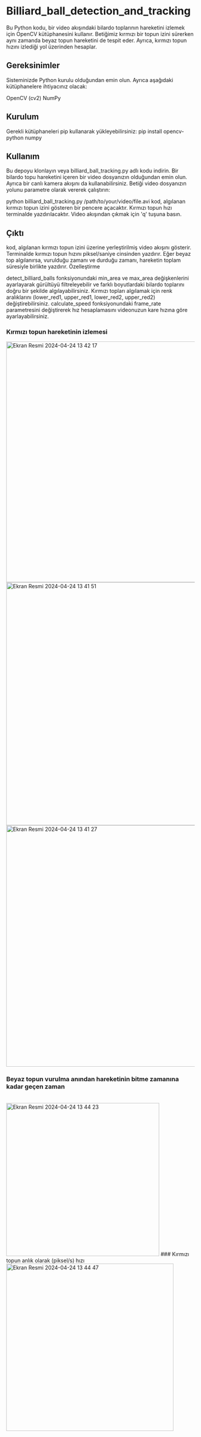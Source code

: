 # Billiard_ball_detection_and_tracking


Bu Python kodu, bir video akışındaki bilardo toplarının hareketini izlemek için OpenCV kütüphanesini kullanır. Betiğimiz kırmızı bir topun izini sürerken aynı zamanda beyaz topun hareketini de tespit eder. Ayrıca, kırmızı topun hızını izlediği yol üzerinden hesaplar.

## Gereksinimler

Sisteminizde Python kurulu olduğundan emin olun. Ayrıca aşağıdaki kütüphanelere ihtiyacınız olacak:

OpenCV (cv2)
NumPy
## Kurulum

Gerekli kütüphaneleri pip kullanarak yükleyebilirsiniz:
pip install opencv-python numpy
## Kullanım

Bu depoyu klonlayın veya billiard_ball_tracking.py adlı kodu indirin.
Bir bilardo topu hareketini içeren bir video dosyanızın olduğundan emin olun. Ayrıca bir canlı kamera akışını da kullanabilirsiniz.
Betiği video dosyanızın yolunu parametre olarak vererek çalıştırın:

python billiard_ball_tracking.py /path/to/your/video/file.avi
kod, algılanan kırmızı topun izini gösteren bir pencere açacaktır. Kırmızı topun hızı terminalde yazdırılacaktır.
Video akışından çıkmak için 'q' tuşuna basın.
## Çıktı

kod, algılanan kırmızı topun izini üzerine yerleştirilmiş video akışını gösterir.
Terminalde kırmızı topun hızını piksel/saniye cinsinden yazdırır.
Eğer beyaz top algılanırsa, vurulduğu zamanı ve durduğu zamanı, hareketin toplam süresiyle birlikte yazdırır.
Özelleştirme

detect_billiard_balls fonksiyonundaki min_area ve max_area değişkenlerini ayarlayarak gürültüyü filtreleyebilir ve farklı boyutlardaki bilardo toplarını doğru bir şekilde algılayabilirsiniz.
Kırmızı topları algılamak için renk aralıklarını (lower_red1, upper_red1, lower_red2, upper_red2) değiştirebilirsiniz.
calculate_speed fonksiyonundaki frame_rate parametresini değiştirerek hız hesaplamasını videonuzun kare hızına göre ayarlayabilirsiniz.

### Kırmızı topun hareketinin izlemesi

<img width="643" alt="Ekran Resmi 2024-04-24 13 42 17" src="https://github.com/sumeyyerginoz/Billiard_ball_detection_and_tracking/assets/112480236/38583af7-4f60-4127-b25e-e43c02d44463">
<img width="649" alt="Ekran Resmi 2024-04-24 13 41 51" src="https://github.com/sumeyyerginoz/Billiard_ball_detection_and_tracking/assets/112480236/d05205f2-5c0a-4272-8cda-069b75b36a2b">
<img width="645" alt="Ekran Resmi 2024-04-24 13 41 27" src="https://github.com/sumeyyerginoz/Billiard_ball_detection_and_tracking/assets/112480236/5a133c8f-83b0-4d77-aef5-7ba3903d19e7">
<br>

### Beyaz topun vurulma anından hareketinin bitme zamanına kadar geçen zaman
<br>

<img width="409" alt="Ekran Resmi 2024-04-24 13 44 23" src="https://github.com/sumeyyerginoz/Billiard_ball_detection_and_tracking/assets/112480236/0cbfe9b4-7dbd-49ef-a9fb-65c4eb5153db">
### Kırmızı topun anlık olarak (piksel/s) hızı
<br>
<img width="447" alt="Ekran Resmi 2024-04-24 13 44 47" src="https://github.com/sumeyyerginoz/Billiard_ball_detection_and_tracking/assets/112480236/50c23751-eb5d-47f2-ac05-eb4beed07ee0">
